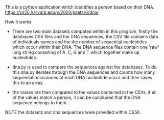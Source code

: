 This is a python application which identifies a person based on their DNA. https://cs50.harvard.edu/x/2020/psets/6/dna/

How it works

- There are two main datasets compated within in this program, firstly the databases CSV files and the DNA sequences, the CSV file contains data of individuals   names and the the number of sequential nucleotides which occur within their DNA. The DNA sequence files contain one 'raw' long string consisting of A, C, G and T which together make up nucleotides.

 - dna.py is used to compare the sequences against the databases. To do this dna.py iterates through the DNA sequences and counts how many sequential occurances of each DNA nucleotide occur and then saves this to an array.

 - the values are then compared to the values contained in the CSVs, if all of the values match a person, it can be concluded that the DNA sequence belongs to them.

NOTE the datasets and dna sequences were provided within CS50.
